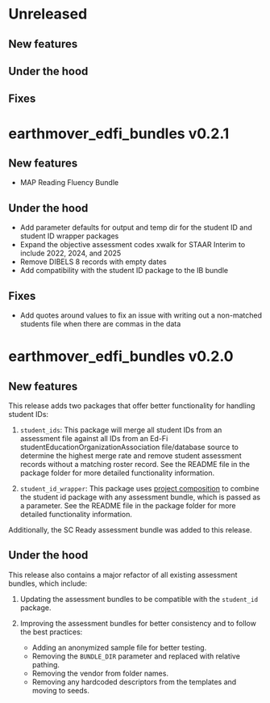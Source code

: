 # Unreleased
## New features

## Under the hood

## Fixes

# earthmover_edfi_bundles v0.2.1
## New features
- MAP Reading Fluency Bundle

## Under the hood
- Add parameter defaults for output and temp dir for the student ID and student ID wrapper packages
- Expand the objective assessment codes xwalk for STAAR Interim to include 2022, 2024, and 2025
- Remove DIBELS 8 records with empty dates
- Add compatibility with the student ID package to the IB bundle

## Fixes
- Add quotes around values to fix an issue with writing out a non-matched students file when there are commas in the data

# earthmover_edfi_bundles v0.2.0
## New features
This release adds two packages that offer better functionality for handling student IDs:

1. `student_ids`: This package will merge all student IDs from an assessment file against all IDs from an Ed-Fi studentEducationOrganizationAssociation file/database source to determine the highest merge rate and remove student assessment records without a matching roster record. See the README file in the package folder for more detailed functionality information.

2. `student_id_wrapper`: This package uses [project composition](https://github.com/edanalytics/earthmover?tab=readme-ov-file#project-composition) to combine the student id package with any assessment bundle, which is passed as a parameter. See the README file in the package folder for more detailed functionality information.

Additionally, the SC Ready assessment bundle was added to this release.

## Under the hood
This release also contains a major refactor of all existing assessment bundles, which include:

1. Updating the assessment bundles to be compatible with the `student_id` package.

2. Improving the assessment bundles for better consistency and to follow the best practices:
    - Adding an anonymized sample file for better testing.
    - Removing the `BUNDLE_DIR` parameter and replaced with relative pathing.
    - Removing the vendor from folder names.
    - Removing any hardcoded descriptors from the templates and moving to seeds.
